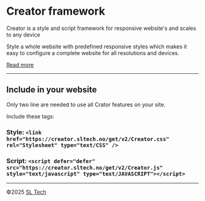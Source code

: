 # Creator framework

Creator is a style and script framework for responsive website's and scales to any device

Style a whole website with predefined responsive styles which makes it easy to configure a complete website for all resolutions and devices.

[Read more](https://creator.sltech.no "Go to Creator website")

---

## Include in your website

Only two line are needed to use all Crator features on your site.

Include these tags:

### Style: `<link href="https://creator.sltech.no/get/v2/Creator.css" rel="Stylesheet" type="text/CSS" />`

### Script: `<script defer="defer" src="https://creator.sltech.no/get/v2/Creator.js" style="text/javascript" type="text/JAVASCRIPT"></script>`

---

&copy;2025 [SL Tech](https://sltech.no "Go to SL Tech website")

